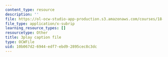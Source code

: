 ```yaml
---
content_type: resource
description: ''
file: https://ol-ocw-studio-app-production.s3.amazonaws.com/courses/18-06sc-linear-algebra-fall-2011/10b067d26944edf7ebd92895cec8c3dc_h0m2tsmSPTI.srt
file_type: application/x-subrip
learning_resource_types: []
resourcetype: Other
title: 3play caption file
type: OCWFile
uid: 10b067d2-6944-edf7-ebd9-2895cec8c3dc
---
```

